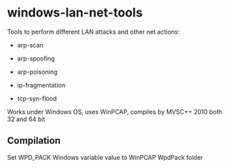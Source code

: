 # windows-lan-net-tools #

Tools to perform different LAN attacks and other net actions:

* arp-scan

* arp-spoofing

* arp-poisoning

* ip-fragmentation

* tcp-syn-flood

Works under Windows OS, uses WinPCAP, compiles by MVSC++ 2010 both 32 and 64 bit

## Compilation ##

Set WPD_PACK Windows variable value to WinPCAP WpdPack folder

